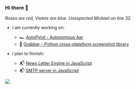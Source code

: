 ### Hi there 👋



_Roses are red, Violets are blue. Unexpected Mickael on line 32._

- I am currently working on:
    - 🏎️ [AutoPylot - Autonomous Aar](https://github.com/Autonomobile/AutoPylot)
    - 📸 [Grabber - Python cross-plateform screenshot library](https://github.com/mickael-btc/grabber)


- I plan to finnish:
     - 📬 [News Letter Engine in JavaScript](https://github.com/mickael-btc/amandus)
     - 📬 [SMTP server in JavaScript](https://github.com/mickael-btc/node-mailin)

 
<img src="https://github-readme-stats.vercel.app/api?username=mickael-btc&show_icons=true&count_private=true&hide_border=true"></img>
